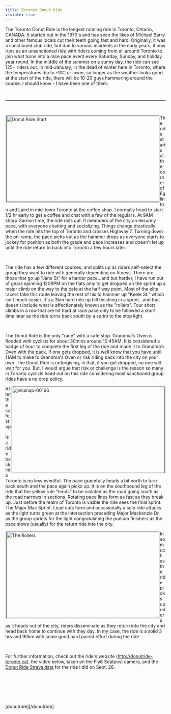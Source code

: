 ---title: Toronto Donut Ridevisible: true---<p style="text-align: left;">
  The Toronto Donut Ride is the longest running ride in Toronto, Ontario, CANADA. It started out in the 1970's and has seen the likes of Michael Barry and other famous locals cut their teeth going fast and hard. Originally, it was a sanctioned club ride, but due to various incidents in the early years, it now runs as an unsanctioned ride with riders coming from all around Toronto to join what turns into a race pace event every Saturday, Sunday, and holiday year round. In the middle of the summer on a sunny day, the ride can see 125+ riders out. In mid-January, in the dead of winter here in Toronto, where the temperatures dip to -10C or lower, so longer as the weather looks good at the start of the ride, there will be 10-20 guys hammering around the course. I should know - I have been one of them.&nbsp;
</p>

<p style="text-align: left;">
  &nbsp;
</p>

<hr id="system-readmore" />

&nbsp;

<p style="text-align: left;">
  <img src="images/photos/vlcsnap-00163.jpg" width="480" height="270" alt="Donut Ride Start" style="margin: 2px; border: 1px solid #000000; float: left;" />The ride starts at the corner of Eglinton and Laird in mid-town Toronto at the coffee shop. I normally head to start 1/2 hr early to get a coffee and chat with a few of the regulars. At 9AM sharp Garmin time, the ride rolls out. It meanders of the city on leisurely pace, with everyone chatting and socializing. Things change drastically when the ride hits the top of Toronto and crosses Highway 7. Turning down the on-ramp, the pace picks out as the hammer drops as everyone starts to jockey for position as both the grade and pace increases and doesn't let up until the ride return to back into Toronto a few hours later.
</p>

<p style="text-align: left;">
  &nbsp;
</p>

<p style="text-align: left;">
  The ride has a few different courses, and splits up as riders self-select the group they want to ride with generally depending on fitness. There are those that go up "Jane St" for a harder pace...and but harder, I have run out of gears spinning 120RPM on the flats only to get dropped on the sprint up a major climb on the way to the cafe at the half way point. Most of the elite racers take this route leaving the rest of his to hammer up "Keele St." which isn't much easier. It's a 3km hard ride up hill finishing in a sprint...and that doesn't include what is affectionately known as the "rollers". Four short climbs in a row that are hit hard at race pace only to be followed a short time later as the ride turns back south by a sprint to the stop light.
</p>

<p style="text-align: left;">
  &nbsp;
</p>

<p style="text-align: left;">
  The Donut Ride is the only "race" with a cafe stop. Grandma's Oven is flooded with cyclists for about 30mins around 10:45AM. It is considered a badge of hour to complete the first leg of the ride and made it to Grandma's Oven with the pack. If one gets dropped, it is well know that you have until 11AM to make to Grandma's Oven or risk riding back into the city on your own. The Donut Ride is unforgiving, in that, if you get dropped, no one will wait for you. But, I would argue that risk or challenge is the reason so many in Toronto cyclists head out on this ride considering most sanctioned group rides have a no drop policy.
</p>

<p style="text-align: left;">
  <img src="images/photos/vlcsnap-00166.jpg" width="480" height="270" alt="vlcsnap-00166" style="margin: 2px; border: 1px solid #000000; float: right;" />After the cafe stop, the ride back into Toronto is no less eventful. The pace gracefully heads a bit north to turn back south and the pace again picks up. It is on the southbound leg of the ride that the yellow rule "tends" to be violated as the road going south as the road narrows in sections. Rotating pace lines form as fast as they break up. Just before the realm of Toronto is visible the ride sees the final sprint: The Major Mac Sprint. Lead outs form and occasionally a solo ride attacks as the light turns green at the intersection preceding Major Mackenzie Dr. as the group sprints for the light congratulating the podium finishers as the pace slows (usually) for the return ride into the city.
</p>

<p style="text-align: left;">
  <img src="images/photos/vlcsnap-00165.jpg" width="480" height="270" alt="The Rollers" style="margin: 2px; border: 1px solid #000000; float: left;" />
</p>

<p style="text-align: left;">
  Insomuch as the ride picks up riders as it heads out of the city, riders disseminate as they return into the city and head back home to continue with they day. In my case, the ride is a solid 3 hrs and 90km with some good hard paced effort during the ride.
</p>

<p style="text-align: left;">
  &nbsp;
</p>

<p style="text-align: left;">
  For further information, check out the ride's website (<a href="http://donutride-toronto.ca">http://donutride-toronto.ca</a>), the video below, taken on the Fly6 Seatpost camera, and the <a href="http://www.strava.com/activities/200616593" target="_blank" title="Ride the Donut on Strava">Donut Ride Strava data</a> for the ride I did on Sept. 28.
</p>

<p style="text-align: left;">
  &nbsp;
</p>

<p style="text-align: left;">
  &nbsp;
</p>

<p style="text-align: left;">
  &nbsp;
</p>

<p style="text-align: left;">
  [donutride][/donutride]
</p>

<p style="text-align: left;">
  &nbsp;
</p>

<p style="text-align: left;">
  &nbsp;
</p>